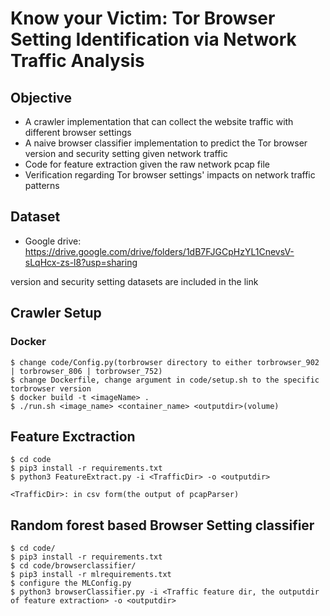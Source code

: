# Know your Victim: Tor Browser Setting Identification via Network Traffic Analysis

## Objective

- A crawler implementation that can collect the website traffic with different browser settings
- A naive browser classifier implementation to predict the Tor browser version and security setting given network traffic
- Code for feature extraction given the raw network pcap file
- Verification regarding Tor browser settings' impacts on network traffic patterns

## Dataset

- Google drive: https://drive.google.com/drive/folders/1dB7FJGCpHzYL1CnevsV-sLqHcx-zs-l8?usp=sharing

version and security setting datasets are included in the link

## Crawler Setup

### Docker

```
$ change code/Config.py(torbrowser directory to either torbrowser_902 | torbrowser_806 | torbrowser_752)
$ change Dockerfile, change argument in code/setup.sh to the specific torbrowser version
$ docker build -t <imageName> .
$ ./run.sh <image_name> <container_name> <outputdir>(volume)
```

## Feature Exctraction

```
$ cd code
$ pip3 install -r requirements.txt
$ python3 FeatureExtract.py -i <TrafficDir> -o <outputdir>

<TrafficDir>: in csv form(the output of pcapParser)
```

## Random forest based Browser Setting classifier

```
$ cd code/
$ pip3 install -r requirements.txt
$ cd code/browserclassifier/
$ pip3 install -r mlrequirements.txt
$ configure the MLConfig.py
$ python3 browserClassifier.py -i <Traffic feature dir, the outputdir of feature extraction> -o <outputdir>
```
